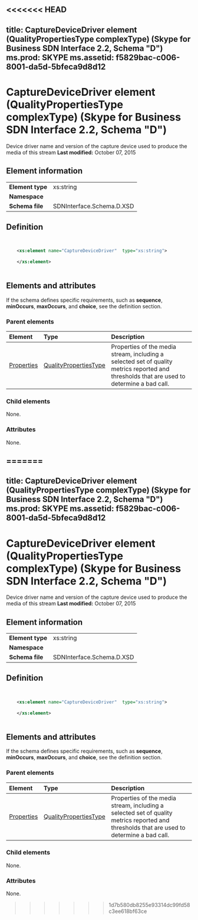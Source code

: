 <<<<<<< HEAD
---
title: CaptureDeviceDriver element (QualityPropertiesType complexType) (Skype for Business SDN Interface 2.2, Schema "D")
ms.prod: SKYPE
ms.assetid: f5829bac-c006-8001-da5d-5bfeca9d8d12
---


# CaptureDeviceDriver element (QualityPropertiesType complexType) (Skype for Business SDN Interface 2.2, Schema "D")
Device driver name and version of the capture device used to produce the media of this stream 
 **Last modified:** October 07, 2015
  
    
    


## Element information


|||
|:-----|:-----|
|**Element type**|xs:string |
|**Namespace**||
|**Schema file**|SDNInterface.Schema.D.XSD |
   

## Definition


```XML


    <xs:element name="CaptureDeviceDriver"  type="xs:string">
    
    </xs:element>
  
```


## Elements and attributes

If the schema defines specific requirements, such as **sequence**, **minOccurs**, **maxOccurs**, and **choice**, see the definition section. 
  
    
    

### Parent elements



|**Element**|**Type**|**Description**|
|:-----|:-----|:-----|
| [Properties](properties-element-qualitytype-complextype-1.md)| [QualityPropertiesType](qualitypropertiestype-complextype.md)|Properties of the media stream, including a selected set of quality metrics reported and thresholds that are used to determine a bad call. |
   

### Child elements

None. 
  
    
    

### Attributes

None. 
  
    
    

=======
---
title: CaptureDeviceDriver element (QualityPropertiesType complexType) (Skype for Business SDN Interface 2.2, Schema "D")
ms.prod: SKYPE
ms.assetid: f5829bac-c006-8001-da5d-5bfeca9d8d12
---


# CaptureDeviceDriver element (QualityPropertiesType complexType) (Skype for Business SDN Interface 2.2, Schema "D")
Device driver name and version of the capture device used to produce the media of this stream 
 **Last modified:** October 07, 2015
  
    
    


## Element information


|||
|:-----|:-----|
|**Element type**|xs:string |
|**Namespace**||
|**Schema file**|SDNInterface.Schema.D.XSD |
   

## Definition


```XML


    <xs:element name="CaptureDeviceDriver"  type="xs:string">
    
    </xs:element>
  
```


## Elements and attributes

If the schema defines specific requirements, such as **sequence**, **minOccurs**, **maxOccurs**, and **choice**, see the definition section. 
  
    
    

### Parent elements



|**Element**|**Type**|**Description**|
|:-----|:-----|:-----|
| [Properties](properties-element-qualitytype-complextype-1.md)| [QualityPropertiesType](qualitypropertiestype-complextype.md)|Properties of the media stream, including a selected set of quality metrics reported and thresholds that are used to determine a bad call. |
   

### Child elements

None. 
  
    
    

### Attributes

None. 
  
    
    

>>>>>>> 1d7b580db8255e93314dc99fd58c3ee618bf63ce
